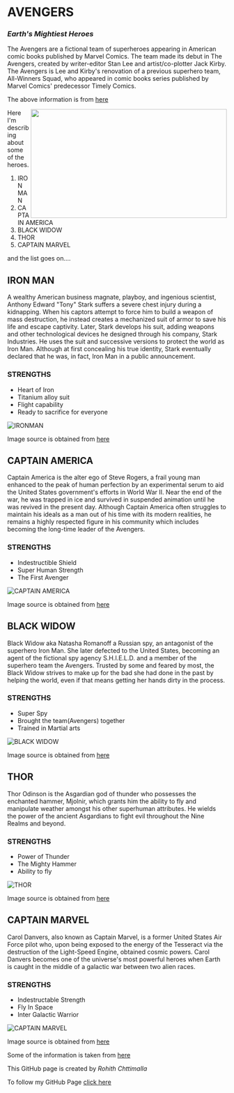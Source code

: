 
# AVENGERS 

### *Earth's Mightiest Heroes* 

The Avengers are a fictional team of superheroes appearing in American comic books published by Marvel Comics. The team made its debut in The Avengers, created by writer-editor Stan Lee and artist/co-plotter Jack Kirby. The Avengers is Lee and Kirby's renovation of a previous superhero team, All-Winners Squad, who appeared in comic books series published by Marvel Comics' predecessor Timely Comics. 

The above information is from [here](https://en.wikipedia.org/wiki/Avengers_(comics))

<img align="right" width="450" height="250" src="https://specials-images.forbesimg.com/imageserve/5cc0c243a7ea436c70f3ba2f/960x0.jpg?fit=scale">


Here I'm describing about some of the heroes.

1. IRON MAN
1. CAPTAIN AMERICA
1. BLACK WIDOW
1. THOR
1. CAPTAIN MARVEL 

and the list goes on....





## IRON MAN

A wealthy American business magnate, playboy, and ingenious scientist, Anthony Edward "Tony" Stark suffers a severe chest injury during a kidnapping. When his captors attempt to force him to build a weapon of mass destruction, he instead creates a mechanized suit of armor to save his life and escape captivity. Later, Stark develops his suit, adding weapons and other technological devices he designed through his company, Stark Industries. He uses the suit and successive versions to protect the world as Iron Man. Although at first concealing his true identity, Stark eventually declared that he was, in fact, Iron Man in a public announcement.


### STRENGTHS
* Heart of Iron
* Titanium alloy suit
* Flight capability
* Ready to sacrifice for everyone

![IRONMAN](https://i.pinimg.com/originals/d0/51/da/d051da9cf1ef018cd9554dab2ba3fa42.jpg)

Image source is obtained from [here](https://www.google.com/url?sa=i&source=images&cd=&cad=rja&uact=8&ved=2ahUKEwjgweLsp53nAhUFRK0KHak1AqEQjB16BAgBEAM&url=https%3A%2F%2Fwww.pinterest.com%2Fpin%2F526991593874871433%2F&psig=AOvVaw14QV2Koh7deOy7da2qBYS7&ust=1579992192475976)


## CAPTAIN AMERICA

Captain America is the alter ego of Steve Rogers, a frail young man enhanced to the peak of human perfection by an experimental serum to aid the United States government's efforts in World War II. Near the end of the war, he was trapped in ice and survived in suspended animation until he was revived in the present day. Although Captain America often struggles to maintain his ideals as a man out of his time with its modern realities, he remains a highly respected figure in his community which includes becoming the long-time leader of the Avengers.

### STRENGTHS
* Indestructible Shield
* Super Human Strength
* The First Avenger


![CAPTAIN AMERICA](https://goombastomp.com/wp-content/uploads/2019/05/CAptain-America.jpg)

Image source is obtained from [here](https://www.google.com/url?sa=i&source=images&cd=&cad=rja&uact=8&ved=2ahUKEwjlysqOqp3nAhUPWa0KHeUhD64QjB16BAgBEAM&url=https%3A%2F%2Fgoombastomp.com%2Fcaptain-americas-spoiler%2F&psig=AOvVaw2LX1Qbxf7aNlkWbqQV0MLs&ust=1579992823946711)


## BLACK WIDOW

Black Widow aka Natasha Romanoff a Russian spy, an antagonist of the superhero Iron Man. She later defected to the United States, becoming an agent of the fictional spy agency S.H.I.E.L.D. and a member of the superhero team the Avengers. Trusted by some and feared by most, the Black Widow strives to make up for the bad she had done in the past by helping the world, even if that means getting her hands dirty in the process.

### STRENGTHS
* Super Spy
* Brought the team(Avengers) together
* Trained in Martial arts

![BLACK WIDOW](https://www.nme.com/wp-content/uploads/2018/02/Black-Widow-Avengers-696x442.jpg)

Image source is obtained from [here](https://www.google.com/url?sa=i&source=images&cd=&ved=2ahUKEwi_9ba2rJ3nAhVLlKwKHUugDocQjB16BAgBEAM&url=https%3A%2F%2Fwww.nme.com%2Fblogs%2Fthe-movies-blog%2Fblack-widow-release-date-trailer-plot-cast-2534223&psig=AOvVaw3jV8fx1zVWu_bwXNhe4EeK&ust=1579993437952093)


## THOR

Thor Odinson is the Asgardian god of thunder who possesses the enchanted hammer, Mjolnir, which grants him the ability to fly and manipulate weather amongst his other superhuman attributes. He wields the power of the ancient Asgardians to fight evil throughout the Nine Realms and beyond.

### STRENGTHS
* Power of Thunder
* The Mighty Hammer
* Ability to fly

![THOR](https://cdn.britannica.com/73/182873-050-E1C686F4/Chris-Hemsworth-Thor-Thor-The-Dark-World.jpg)

Image source is obtained from [here](https://www.google.com/url?sa=i&source=images&cd=&cad=rja&uact=8&ved=2ahUKEwi0p4m5rp3nAhUERK0KHTd9DakQjB16BAgBEAM&url=https%3A%2F%2Fwww.britannica.com%2Ftopic%2FThor-comic-book-character&psig=AOvVaw1tyl7o_s62GMLnsjVFaHpI&ust=1579993946719020)


## CAPTAIN MARVEL

Carol Danvers, also known as Captain Marvel, is a former United States Air Force pilot who, upon being exposed to the energy of the Tesseract via the destruction of the Light-Speed Engine, obtained cosmic powers. Carol Danvers becomes one of the universe's most powerful heroes when Earth is caught in the middle of a galactic war between two alien races.

### STRENGTHS
* Indestructable Strength
* Fly In Space
* Inter Galactic Warrior

![CAPTAIN MARVEL](https://vignette.wikia.nocookie.net/marvelcinematicuniverse/images/f/fe/CapMarvel-EndgameProfile.jpeg/revision/latest/scale-to-width-down/310?cb=20190423175247)

Image source is obtained from [here](https://marvelcinematicuniverse.fandom.com/wiki/Captain_Marvel)

Some of the information is taken from [here](https://en.wikipedia.org/wiki/Avengers_(comics))

This GitHub page is created by *Rohith Chttimalla*

To follow my GitHub Page [click here](https://github.com/rohith0696)
